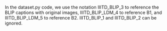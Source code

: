 In the dataset.py code, we use the notation IIITD_BLIP_3 to reference the BLIP captions with original images, IIITD_BLIP_LDM_4 to reference B1, and IIITD_BLIP_LDM_5 to reference B2. IIITD_BLIP_1 and IIITD_BLIP_2 can be ignored. 